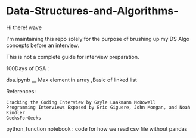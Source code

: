 # Data-Structures-and-Algorithms-
Hi there! wave

I'm maintaining this repo solely for the purpose of brushing up my DS Algo concepts before an interview.

This is not a complete guide for interview preparation.

100Days of DSA :

dsa.ipynb __ Max element in array ,Basic of linked list

References:

    Cracking the Coding Interview by Gayle Laakmann McDowell
    Programming Interviews Exposed by Eric Giguere, John Mongan, and Noah Kindler
    GeeksForGeeks
    
python_function notebook : code for how we read csv file without pandas    

